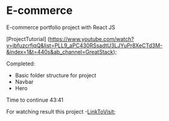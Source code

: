 # E-commerce
E-commerce portfolio project with React JS 

[ProjectTutorial] (https://www.youtube.com/watch?v=jbfuzcrfjqQ&list=PLL9_aPC430RSsadtU3LJYuPr8XeCTd3M-&index=1&t=440s&ab_channel=GreatStack);

Completed: 
- Basic folder structure for project
- Navbar
- Hero

Time to continue 43:41 

For watching result this project -[LinkToVisit](https://legogoua.github.io/E-commerce/);
